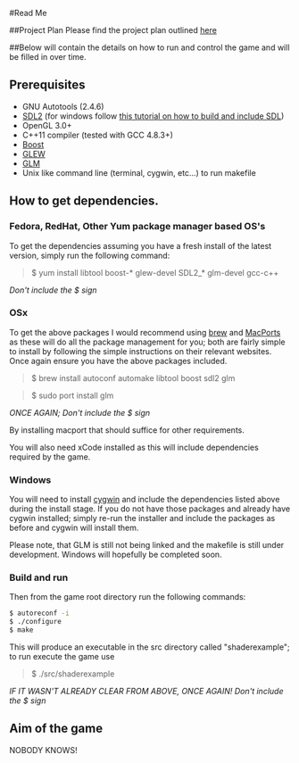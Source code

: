 #Read Me

##Project Plan
Please find the project plan outlined [here](https://github.com/MADAMULLAC/GAHM/blob/master/ProjectPlan.md "Project Plan")

##Below will contain the details on how to run and control the game and will be filled in over time.

## Prerequisites
- GNU Autotools (2.4.6)
- [SDL2](https://www.libsdl.org/) (for windows follow [this tutorial on how to build and include SDL](http://www.libsdl.org/extras/win32/cygwin/README.txt "SDL windows Tutorial link"))
- OpenGL 3.0+
- C++11 compiler (tested with GCC 4.8.3+)
- [Boost](http://www.boost.org/)
- [GLEW](http://glew.sourceforge.net/)
- [GLM](http://glm.g-truc.net/)
- Unix like command line (terminal, cygwin, etc…) to run makefile

## How to get dependencies.

### Fedora, RedHat, Other Yum package manager based OS's


To get the dependencies assuming you have a fresh install of the latest version, simply run the following command:

> $ yum install libtool boost-* glew-devel SDL2_* glm-devel gcc-c++

*Don't include the $ sign*

### OSx
To get the above packages I would recommend using [brew](http://brew.sh/) and [MacPorts](https://www.macports.org/) as these will do all the package management for you; both are fairly simple to install by following the simple instructions on their relevant websites.
Once again ensure you have the above packages included. 

> $ brew install autoconf automake libtool boost sdl2 glm 

> $ sudo port install glm

*ONCE AGAIN; Don't include the $ sign*

By installing macport that should suffice for other requirements.

You will also need xCode installed as this will include dependencies required by the game.

### Windows
You will need to install [cygwin](https://www.cygwin.com/) and include the dependencies listed above during the install stage.
If you do not have those packages and already have cygwin installed; simply re-run the installer and include the packages as before
and cygwin will install them.

Please note, that GLM is still not being linked and the makefile is still under development. Windows will hopefully be completed soon.

### Build and run

Then from the game root directory run the following commands:

``` bash
$ autoreconf -i
$ ./configure
$ make
```

This will produce an executable in the src directory called "shaderexample"; to run execute the game use
> $ ./src/shaderexample

*IF IT WASN'T ALREADY CLEAR FROM ABOVE, ONCE AGAIN! Don't include the $ sign*

## Aim of the game

NOBODY KNOWS!
